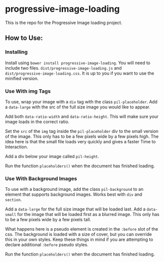 # progressive-image-loading

This is the repo for the Progressive Image loading project.

## How to Use:

### Installing

Install using `bower install progressive-image-loading`. You will need to include two files. `dist/progressive-image-loading.js` and `dist/progressive-image-loading.css`. It is up to you if you want to use the minified version.

### Use With img Tags

To use, wrap your image with a `div` tag with the class `pil-placeholder`. Add a `data-large` with the src of the full size image you would like to appear. 

Add both `data-ratio-width` and `data-ratio-height`. This will make sure your image loads in the correct ratio. 

Set the `src` of the `img` tag inside the `pil-placeholder` div to the small version of the image. This only has to be a few pixels wide by a few pixels high. The idea here is that the small file loads very quickly and gives a faster Time to Interaction.

Add a div below your image called `pil-height`.

Run the function `placeholders()` when the document has finished loading.

### Use With Background Images

To use with a background image, add the class `pil-background` to an element that supports background images. Works best with `div` and `section`. 

Add a `data-large` for the full size image that will be loaded last. Add a `data-small` for the image that will be loaded first as a blurred image. This only has to be a few pixels wide by a few pixels tall. 

What happens here is a pseudo element is created in the `:before` slot of the css. The background is loaded with a size of cover, but you can override this in your own styles. Keep these things in mind if you are attempting to declare additional `:before` pseudo styles. 

Run the function `placeholders()` when the document has finished loading.

